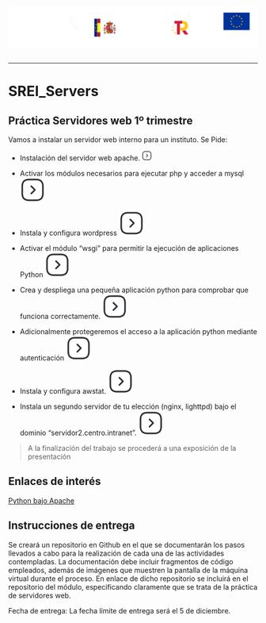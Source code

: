 <p style="text-aling:center;height:100px"><img src="/md/res/_banner.svg"></p>

---

# SREI_Servers

## Práctica Servidores web 1º trimestre

Vamos a instalar un servidor web interno para un instituto. Se Pide:

* Instalación del servidor web apache.
[<img src="/md/res/_arrow.svg" width="20">](/md/1.md)

* Activar los módulos necesarios para ejecutar php y acceder a mysql
[<img src="/md/res/_arrow.svg" width="50">](/md/2.md)

* Instala y configura wordpress
[<img src="/md/res/_arrow.svg" width="50">](/md/3.md)

* Activar el módulo “wsgi” para permitir la ejecución de aplicaciones Python
[<img src="/md/res/_arrow.svg" width="50">](/md/4.md)

* Crea y despliega una pequeña aplicación python para comprobar que funciona correctamente.
[<img src="/md/res/_arrow.svg" width="50">](/md/5.md)

* Adicionalmente protegeremos el acceso a la aplicación python mediante autenticación
[<img src="/md/res/_arrow.svg" width="50">](/md/6.md)

* Instala y configura awstat.
[<img src="/md/res/_arrow.svg" width="50">](/md/7.md)

* Instala un segundo servidor de tu elección (nginx, lighttpd) bajo el dominio “servidor2.centro.intranet”.
[<img src="/md/res/_arrow.svg" width="50">](/md/8.md)

> A la finalización del trabajo se procederá a una exposición de la presentación

## Enlaces de interés

[Python bajo Apache](https://uniwebsidad.com/libros/python/capitulo-13/python-bajo-apache)


## Instrucciones de entrega
Se creará un repositorio en Github en el que se documentarán los pasos llevados a cabo para la realización de cada una de las actividades contempladas. La documentación debe incluir fragmentos de código empleados, además de imágenes que muestren la pantalla de la máquina virtual durante el proceso.
En enlace de dicho repositorio se incluirá en el repositorio del módulo, especificando claramente que se trata de la práctica de servidores web.

Fecha de entrega: La fecha límite de entrega será el 5 de diciembre.
